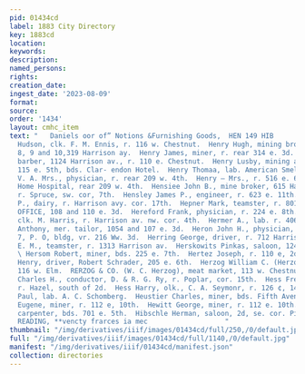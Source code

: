 ```yaml
---
pid: 01434cd
label: 1883 City Directory
key: 1883cd
location: 
keywords: 
description: 
named_persons: 
rights: 
creation_date: 
ingest_date: '2023-08-09'
format: 
source: 
order: '1434'
layout: cmhc_item
text: "   Daniels oor of” Notions &Furnishing Goods,  HEN 149 HIB           . Henry
  Hudson, clk. F. M. Ennis, r. 116 w. Chestnut.  Henry Hugh, mining broker, rooms
  8, 9 and 10,319 Harrison ay.  Henry James, miner, r. rear 314 e. 3d.  Henry Joseph,
  barber, 1124 Harrison av., r. 110 e. Chestnut.  Henry Lusby, mining and land attorney,
  115 e. 5th, bds. Clar- endon Hotel.  Henry Thomaa, lab. American Smelter.  Henry
  V. A. Mrs., physician, r. rear 209 w. 4th.  Henry — Mrs., r. 516 e. 6th.  Henry’s
  Home Hospital, rear 209 w. 4th.  Hensiee John B., mine broker, 615 Harrison av.,
  r. Spruce, sw. cor, 7th.  Hensley James P., engineer, r. 623 e. 11th.  Hepburn Jobn
  P., dairy, r. Harrison avy. cor. 17th.  Hepner Mark, teamster, r. 801 w. Elm. ALD
  OFFICE, 108 and 110 e. 3d.  Hereford Frank, physician, r. 224 e. 8th.  Herman Sol.,
  clk. M. Harris, r. Harrison av. nw. cor. 4th.  Hermer A., lab. r. 406 e. 8th.  Hernandez
  Anthony, mer. tailor, 1054 and 107 e. 3d.  Heron John H., physician, rooms 5 and
  7, P. O, bldg, vr. 216 Ww. 3d.  Herring George, driver, r. 712 Harrison av.  Herriott
  E. M., teamster, r. 1313 Harrison av.  Herskowits Pinkas, saloon, 124 w. Chestnut.
  \ Hersom Robert, miner, bds. 225 e. 7th.  Hertez Joseph, r. 110 e, 2d.  Herzberger
  Henry, driver, Robert Schrader, 205 e. 6th.  Herzog William C. (Herzog & Co.), r.
  116 w. Elm.  RERZOG & CO. (W. C. Herzog), meat market, 113 w. Chestnut.  Heseltine
  Charles H., conductor, D. & R. G. Ry, r. Poplar, cor. 15th.  Hess Fred E., miner,
  r. Hazel, south of 2d.  Hess Harry, olk., C. A. Seymonr, r. 126 ¢, 14th.  Heuschkel
  Paul, lab. A. C. Schomberg.  Heustier Charles, miner, bds. Fifth Avenue Hotel.  Hewitt
  Eugene, miner, r. 112 e, 10th.  Hewitt George, miner, r. 112 e. 10th.  Hewitt —,
  carpenter, bds. 701 e. 5th.  Hibschle Herman, saloon, 2d, se. cor. Pine.  CHEAP
  READING, **vencty frarces ia mec                   "
thumbnail: "/img/derivatives/iiif/images/01434cd/full/250,/0/default.jpg"
full: "/img/derivatives/iiif/images/01434cd/full/1140,/0/default.jpg"
manifest: "/img/derivatives/iiif/01434cd/manifest.json"
collection: directories
---
```

